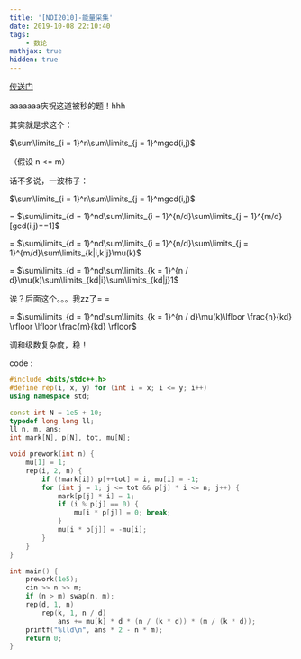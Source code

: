 ```yaml
---
title: '[NOI2010]-能量采集'
date: 2019-10-08 22:10:40
tags: 
    - 数论
mathjax: true
hidden: true
---
```


[传送门](https://www.luogu.org/problem/P1447)

aaaaaaa庆祝这道被秒的题！hhh

其实就是求这个：

$\sum\limits_{i = 1}^n\sum\limits_{j = 1}^mgcd(i,j)$

（假设 n <= m）

话不多说，一波柿子：

$\sum\limits_{i = 1}^n\sum\limits_{j = 1}^mgcd(i,j)$

= $\sum\limits_{d = 1}^nd\sum\limits_{i = 1}^{n/d}\sum\limits_{j = 1}^{m/d}[gcd(i,j)==1]$

= $\sum\limits_{d = 1}^nd\sum\limits_{i = 1}^{n/d}\sum\limits_{j = 1}^{m/d}\sum\limits_{k|i,k|j}\mu(k)$

= $\sum\limits_{d = 1}^nd\sum\limits_{k = 1}^{n / d}\mu(k)\sum\limits_{kd|i}\sum\limits_{kd|j}1$

诶？后面这个。。。我zz了= =

= $\sum\limits_{d = 1}^nd\sum\limits_{k = 1}^{n / d}\mu(k)\lfloor \frac{n}{kd} \rfloor \lfloor \frac{m}{kd} \rfloor$

调和级数复杂度，稳！

code :
``` c++
#include <bits/stdc++.h>
#define rep(i, x, y) for (int i = x; i <= y; i++)
using namespace std;

const int N = 1e5 + 10;
typedef long long ll;
ll n, m, ans;
int mark[N], p[N], tot, mu[N];

void prework(int n) {
    mu[1] = 1;
    rep(i, 2, n) {
        if (!mark[i]) p[++tot] = i, mu[i] = -1;
        for (int j = 1; j <= tot && p[j] * i <= n; j++) {
            mark[p[j] * i] = 1;
            if (i % p[j] == 0) {
                mu[i * p[j]] = 0; break;
            }
            mu[i * p[j]] = -mu[i];
        }
    }
}

int main() {
    prework(1e5);
    cin >> n >> m;
    if (n > m) swap(n, m);
    rep(d, 1, n)
        rep(k, 1, n / d)
            ans += mu[k] * d * (n / (k * d)) * (m / (k * d));
    printf("%lld\n", ans * 2 - n * m);
    return 0;
}
```